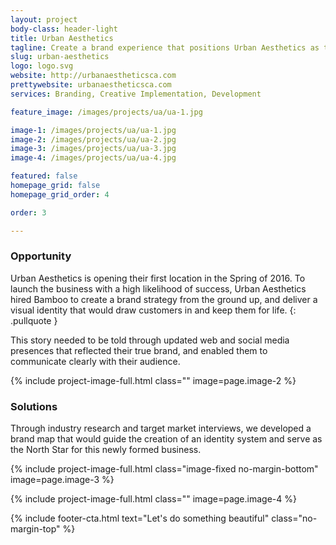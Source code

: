 ```yaml
---
layout: project
body-class: header-light
title: Urban Aesthetics
tagline: Create a brand experience that positions Urban Aesthetics as the the only beauty lounge in Northern California that fits healthy skin into people’s busy routine.
slug: urban-aesthetics
logo: logo.svg
website: http://urbanaestheticsca.com
prettywebsite: urbanaestheticsca.com
services: Branding, Creative Implementation, Development

feature_image: /images/projects/ua/ua-1.jpg

image-1: /images/projects/ua/ua-1.jpg
image-2: /images/projects/ua/ua-2.jpg
image-3: /images/projects/ua/ua-3.jpg
image-4: /images/projects/ua/ua-4.jpg

featured: false
homepage_grid: false
homepage_grid_order: 4

order: 3

---
```


### Opportunity
Urban Aesthetics is opening their first location in the Spring of 2016. To launch the business with a high likelihood of success, Urban Aesthetics hired Bamboo to create a brand strategy from the ground up, and deliver a visual identity that would draw customers in and keep them for life. 
{: .pullquote }

This story needed to be told through updated web and social media presences that reflected their true brand, and enabled them to communicate clearly with their audience. 

{% include project-image-full.html class="" image=page.image-2 %}

### Solutions
Through industry research and target market interviews, we developed a brand map that would guide the creation of an identity system and serve as the North Star for this newly formed business.

{% include project-image-full.html class="image-fixed no-margin-bottom" image=page.image-3 %}

{% include project-image-full.html class="" image=page.image-4 %}

{% include footer-cta.html text="Let's do something beautiful" class="no-margin-top" %}

